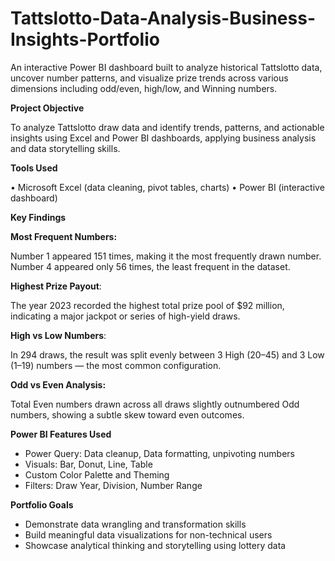 # Tattslotto-Data-Analysis-Business-Insights-Portfolio
An interactive Power BI dashboard built to analyze historical Tattslotto data, uncover number patterns, and visualize prize trends across various dimensions including odd/even, high/low, and Winning numbers.

**Project Objective**

To analyze Tattslotto draw data and identify trends, patterns, and actionable insights using Excel and Power BI dashboards, applying business analysis and data storytelling skills.

**Tools Used**

•	Microsoft Excel (data cleaning, pivot tables, charts)
•	Power BI (interactive dashboard) 

**Key Findings**

**Most Frequent Numbers:**

Number 1 appeared 151 times, making it the most frequently drawn number.
Number 4 appeared only 56 times, the least frequent in the dataset.

 **Highest Prize Payout**:

The year 2023 recorded the highest total prize pool of $92 million, indicating a major jackpot or series of high-yield draws.

**High vs Low Numbers**:

In 294 draws, the result was split evenly between 3 High (20–45) and 3 Low (1–19) numbers — the most common configuration.

 **Odd vs Even Analysis:**

Total Even numbers drawn across all draws slightly outnumbered Odd numbers, showing a subtle skew toward even outcomes.

**Power BI Features Used**

- Power Query: Data cleanup, Data formatting, unpivoting numbers
- Visuals: Bar, Donut, Line, Table
- Custom Color Palette and Theming
- Filters: Draw Year, Division, Number Range

**Portfolio Goals**

- Demonstrate data wrangling and transformation skills
- Build meaningful data visualizations for non-technical users
- Showcase analytical thinking and storytelling using lottery data
